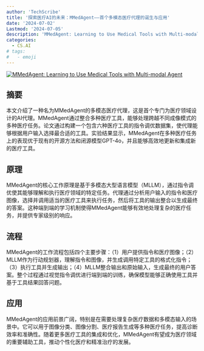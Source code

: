 ```yaml
---
author: 'TechScribe'
title: '探索医疗AI的未来：MMedAgent——首个多模态医疗代理的诞生与应用'
date: '2024-07-02'
Lastmod: '2024-07-05'
description: 'MMedAgent: Learning to Use Medical Tools with Multi-modal Agent'
categories:
  - CS.AI
# tags:
#   - emoji
---
```


[![MMedAgent: Learning to Use Medical Tools with Multi-modal Agent](https://arxiv-research-1301205113.cos.ap-guangzhou.myqcloud.com/images/2407.02483v1.pdf_0.jpg)](https://arxiv.org/abs/2407.02483v1)

## 摘要

本文介绍了一种名为MMedAgent的多模态医疗代理，这是首个专门为医疗领域设计的AI代理。MMedAgent通过整合多种医疗工具，能够处理跨越不同成像模式的多种医疗任务。论文通过构建一个包含六种医疗工具的指令调优数据集，使代理能够根据用户输入选择最合适的工具。实验结果显示，MMedAgent在多种医疗任务上的表现优于现有的开源方法和闭源模型GPT-4o，并且能够高效地更新和集成新的医疗工具。<!--more-->

## 原理

MMedAgent的核心工作原理是基于多模态大型语言模型（MLLM），通过指令调优使其能够理解和执行医疗领域的特定任务。代理通过分析用户输入的指令和医疗图像，选择并调用适当的医疗工具来执行任务，然后将工具的输出整合以生成最终的答案。这种端到端的学习机制使得MMedAgent能够有效地处理复杂的医疗任务，并提供专家级别的响应。

## 流程

MMedAgent的工作流程包括四个主要步骤：（1）用户提供指令和医疗图像；（2）MLLM作为行动规划器，理解指令和图像，并生成调用特定工具的格式化指令；（3）执行工具并生成输出；（4）MLLM整合输出和原始输入，生成最终的用户答案。整个过程通过视觉指令调优进行端到端的训练，确保模型能够正确使用工具并基于工具结果回答问题。

## 应用

MMedAgent的应用前景广阔，特别是在需要处理复杂医疗数据和多模态输入的场景中。它可以用于图像分类、图像分割、医疗报告生成等多种医疗任务，提高诊断效率和准确性。随着更多医疗工具的集成和优化，MMedAgent有望成为医疗领域的重要辅助工具，推动个性化医疗和精准治疗的发展。